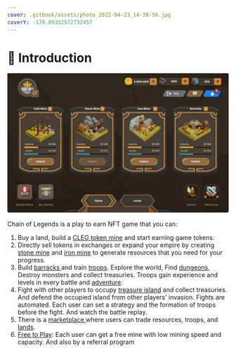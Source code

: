 ```yaml
---
cover: .gitbook/assets/photo_2022-04-23_14-38-56.jpg
coverY: -178.89332572732457
---
```


# 📃 Introduction

![](<.gitbook/assets/Screenshot 2022-04-24 213612.jpg>)

Chain of Legends is a play to earn NFT game that you can:

1. Buy a land, build a [CLEG token mine](guides/buildings.md#cleg-token-mine) and start earning game tokens.
2. Directly sell tokens in exchanges or expand your empire by creating [stone mine](guides/buildings.md#stone-mine) and [iron mine](guides/buildings.md#iron-mine) to generate resources that you need for your progress.
3. Build [barracks ](guides/buildings.md#barracks)and train [troops](guides/heroes.md). Explore the world, Find [dungeons](guides/adventures.md#dungeons), Destroy monsters and collect treasuries. Troops gain experience and levels in every battle and [adventure](guides/adventures.md).
4. Fight with other players to occupy [treasure island](guides/adventures.md#treasure-island) and collect treasuries. And defend the occupied island from other players' invasion. Fights are automated. Each user can set a strategy and the formation of troops before the fight. And watch the battle replay.
5. There is a [marketplace ](guides/marketplace.md)where users can trade resources, troops, and [lands](guides/lands.md).
6. [Free to Play](free-to-play.md): Each user can get a free mine with low mining speed and capacity. And also by a referral program
